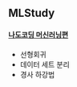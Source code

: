 ## MLStudy

#### [나도코딩 머신러닝편](https://www.youtube.com/watch?v=TNcfJHajqJY&t=27s)
- 선형회귀
- 데이터 세트 분리
- 경사 하강법
